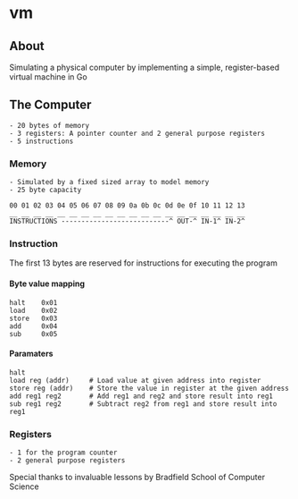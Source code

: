 
# vm

## About
Simulating a physical computer by implementing a simple, register-based virtual machine in Go

## The Computer
    - 20 bytes of memory
    - 3 registers: A pointer counter and 2 general purpose registers
    - 5 instructions

### Memory
    - Simulated by a fixed sized array to model memory
    - 25 byte capacity

```
00 01 02 03 04 05 06 07 08 09 0a 0b 0c 0d 0e 0f 10 11 12 13
__ __ __ __ __ __ __ __ __ __ __ __ __ __ __ __ __ __ __ __
INSTRUCTIONS ---------------------------^ OUT-^ IN-1^ IN-2^
```

### Instruction
The first 13 bytes are reserved for instructions for executing the program

#### Byte value mapping
```
halt    0x01
load    0x02
store   0x03
add     0x04
sub     0x05
```

#### Paramaters
```
halt 
load reg (addr)     # Load value at given address into register
store reg (addr)    # Store the value in register at the given address
add reg1 reg2       # Add reg1 and reg2 and store result into reg1
sub reg1 reg2       # Subtract reg2 from reg1 and store result into reg1
```

### Registers 
    - 1 for the program counter
    - 2 general purpose registers


Special thanks to invaluable lessons by Bradfield School of Computer Science


